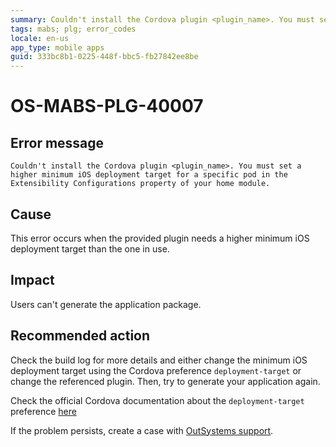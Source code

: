 ```yaml
---
summary: Couldn't install the Cordova plugin <plugin_name>. You must set a higher minimum iOS deployment target for a specific pod in the Extensibility Configurations property of your home module.
tags: mabs; plg; error_codes
locale: en-us
app_type: mobile apps
guid: 333bc8b1-0225-448f-bbc5-fb27842ee8be
---
```


# OS-MABS-PLG-40007

## Error message

`Couldn't install the Cordova plugin <plugin_name>. You must set a higher
minimum iOS deployment target for a specific pod in the Extensibility
Configurations property of your home module.`

## Cause

This error occurs when the provided plugin needs a higher minimum iOS
deployment target than the one in use.

## Impact

Users can't generate the application package.

## Recommended action

Check the build log for more details and either change the minimum iOS
deployment target using the Cordova preference `deployment-target` or change
the referenced plugin. Then, try to generate your application again.

Check the official Cordova documentation about the `deployment-target`
preference
[here](https://cordova.apache.org/docs/en/11.x/config_ref/#:~:text=deployment%2Dtarget(string))

If the problem persists, create a case with [OutSystems
support](https://success.outsystems.com/Support).
